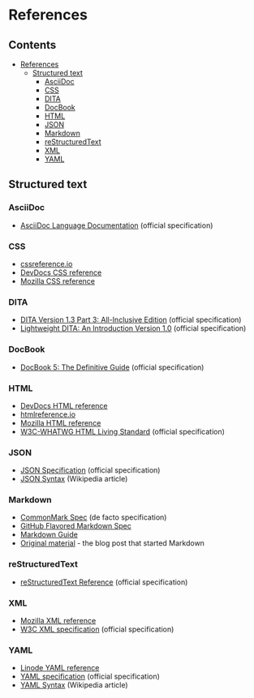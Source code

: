 # References

## Contents<!-- omit in toc -->

- [References](#references)
  - [Structured text](#structured-text)
    - [AsciiDoc](#asciidoc)
    - [CSS](#css)
    - [DITA](#dita)
    - [DocBook](#docbook)
    - [HTML](#html)
    - [JSON](#json)
    - [Markdown](#markdown)
    - [reStructuredText](#restructuredtext)
    - [XML](#xml)
    - [YAML](#yaml)

## Structured text

### AsciiDoc

- [AsciiDoc Language Documentation](https://docs.asciidoctor.org/asciidoc/latest)
  (official specification)

### CSS

- [cssreference.io](https://cssreference.io/)
- [DevDocs CSS reference](https://devdocs.io/css/)
- [Mozilla CSS reference](https://developer.mozilla.org/en-US/docs/Web/CSS/Reference)

### DITA

- [DITA Version 1.3 Part 3: All-Inclusive Edition](https://docs.oasis-open.org/dita/dita/v1.3/errata02/os/complete/part3-all-inclusive/dita-v1.3-errata02-os-part3-all-inclusive-complete.html)
  (official specification)
- [Lightweight DITA: An Introduction Version 1.0](https://docs.oasis-open.org/dita/LwDITA/v1.0/LwDITA-v1.0.html)
  (official specification)

### DocBook

- [DocBook 5: The Definitive Guide](https://docbook.org/) (official
  specification)

### HTML

- [DevDocs HTML reference](https://devdocs.io/html/)
- [htmlreference.io](https://htmlreference.io/)
- [Mozilla HTML reference](https://developer.mozilla.org/en-US/docs/Web/HTML/Reference)
- [W3C-WHATWG HTML Living Standard](https://html.spec.whatwg.org/multipage/)
  (official specification)

### JSON

- [JSON Specification](https://www.json.org/) (official specification)
- [JSON Syntax](https://en.wikipedia.org/wiki/JSON#Syntax) (Wikipedia article)

### Markdown

- [CommonMark Spec](https://spec.commonmark.org/current/) (de facto specification)
- [GitHub Flavored Markdown Spec](https://github.github.com/gfm)
- [Markdown Guide](https://www.markdownguide.org)
- [Original material](https://daringfireball.net/projects/markdown/) - the blog
  post that started Markdown

### reStructuredText

- [reStructuredText Reference](https://docutils.sourceforge.io/rst.html)
  (official specification)

### XML

- [Mozilla XML reference](https://developer.mozilla.org/en-US/docs/Web/XML/XML_introduction)
- [W3C XML specification](https://www.w3.org/TR/xml/) (official specification)

### YAML

- [Linode YAML reference](https://www.linode.com/docs/guides/yaml-reference/#getting-started-with-yaml)
- [YAML specification](https://yaml.org/spec/1.2.2/) (official specification)
- [YAML Syntax](https://en.wikipedia.org/wiki/YAML#Design) (Wikipedia article)
